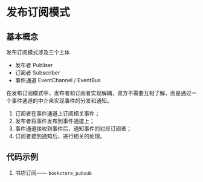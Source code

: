 # 发布订阅模式

## 基本概念

发布订阅模式涉及三个主体

* 发布者 Publiser
* 订阅者 Subscriber
* 事件通道 EventChannel / EventBus

在发布订阅模式中，发布者和订阅者实现解耦，双方不需要互相了解，而是通过一个事件通道的中介来实现事件的分发和通知。

1. 订阅者在事件通道上订阅相关事件；
2. 发布者将事件发布到事件通道上；
3. 事件通道接收到事件后，通知事件的对应订阅者；
4. 订阅者接到通知后，进行相关的处理。

## 代码示例

1. 书店订阅—— `bookstore_pubsub`
